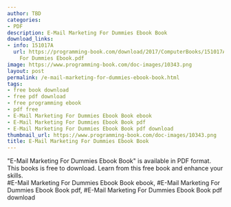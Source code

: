```yaml
---
author: TBD
categories:
- PDF
description: E-Mail Marketing For Dummies Ebook Book
download_links:
- info: 151017A
  url: https://programming-book.com/download/2017/ComputerBooks/151017A/E-Mail Marketing
    For Dummies Ebook.pdf
image: https://www.programming-book.com/doc-images/10343.png
layout: post
permalink: /e-mail-marketing-for-dummies-ebook-book.html
tags:
- free book download
- free pdf download
- free programming ebook
- pdf free
- E-Mail Marketing For Dummies Ebook Book ebook
- E-Mail Marketing For Dummies Ebook Book pdf
- E-Mail Marketing For Dummies Ebook Book pdf download
thumbnail_url: https://www.programming-book.com/doc-images/10343.png
title: E-Mail Marketing For Dummies Ebook Book
---
```


 
<div class="item-desc text-justify">
  "E-Mail Marketing For Dummies Ebook Book" is available in PDF format. This books is free to download. Learn from this free book and enhance your skills.
  <br>
  #E-Mail Marketing For Dummies Ebook Book ebook, #E-Mail Marketing For Dummies Ebook Book pdf, #E-Mail Marketing For Dummies Ebook Book pdf download
</div>